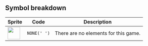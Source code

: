 <meta charset="UTF-8">

## Symbol breakdown
| Sprite | Code | Description |
| -------- | -------- | -------- |
|<img src="https://github.com/codenjoyme/codenjoy/raw/master/CodingDojo/games/lunolet/src/main/webapp/resources/lunolet/sprite/none.png" style="width:40px;" /> | `NONE(' ')` | There are no elements for this game. | 
